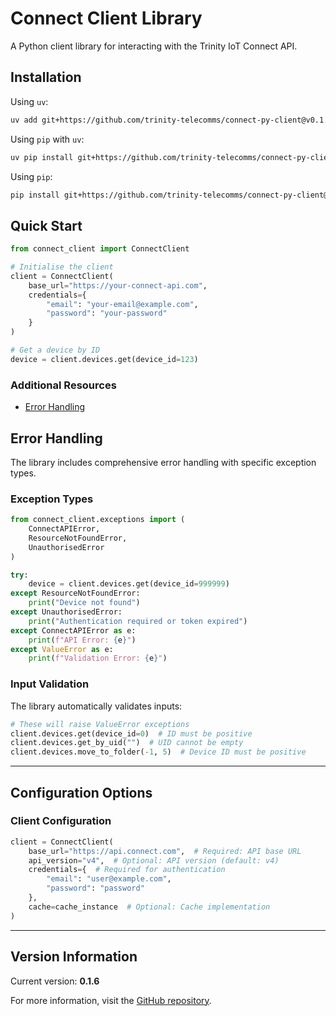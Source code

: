 # Connect Client Library

A Python client library for interacting with the Trinity IoT Connect API.

## Installation

Using `uv`:

```bash
uv add git+https://github.com/trinity-telecomms/connect-py-client@v0.1.6
```

Using `pip` with `uv`:

```bash
uv pip install git+https://github.com/trinity-telecomms/connect-py-client@v0.1.6
```

Using `pip`:

```bash
pip install git+https://github.com/trinity-telecomms/connect-py-client@v0.1.6
```

## Quick Start

```python
from connect_client import ConnectClient

# Initialise the client
client = ConnectClient(
    base_url="https://your-connect-api.com",
    credentials={
        "email": "your-email@example.com",
        "password": "your-password"
    }
)

# Get a device by ID
device = client.devices.get(device_id=123)
```

### Additional Resources

- [Error Handling](#error-handling)

## Error Handling

The library includes comprehensive error handling with specific exception types.

### Exception Types

```python
from connect_client.exceptions import (
    ConnectAPIError,
    ResourceNotFoundError,
    UnauthorisedError
)

try:
    device = client.devices.get(device_id=999999)
except ResourceNotFoundError:
    print("Device not found")
except UnauthorisedError:
    print("Authentication required or token expired")
except ConnectAPIError as e:
    print(f"API Error: {e}")
except ValueError as e:
    print(f"Validation Error: {e}")
```

### Input Validation

The library automatically validates inputs:

```python
# These will raise ValueError exceptions
client.devices.get(device_id=0)  # ID must be positive
client.devices.get_by_uid("")  # UID cannot be empty
client.devices.move_to_folder(-1, 5)  # Device ID must be positive
```

---

## Configuration Options

### Client Configuration

```python
client = ConnectClient(
    base_url="https://api.connect.com",  # Required: API base URL
    api_version="v4",  # Optional: API version (default: v4)
    credentials={  # Required for authentication
        "email": "user@example.com",
        "password": "password"
    },
    cache=cache_instance  # Optional: Cache implementation
)
```

---

## Version Information

Current version: **0.1.6**

For more information, visit
the [GitHub repository](https://github.com/trinity-telecomms/connect-py-client).